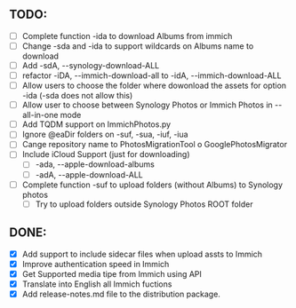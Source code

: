 ## TODO:

- [ ] Complete function -ida to download Albums from immich
- [ ] Change -sda and -ida to support wildcards on Albums name to download
- [ ] Add -sdA, --synology-download-ALL
- [ ] refactor -iDA, --immich-download-all to -idA, --immich-download-ALL
- [ ] Allow users to choose the folder where dowonload the assets for option -ida (-sda does not allow this)
- [ ] Allow user to choose between Synology Photos or Immich Photos in --all-in-one mode
- [ ] Add TQDM support on ImmichPhotos.py
- [ ] Ignore @eaDir folders on -suf, -sua, -iuf, -iua
- [ ] Cange repository name to PhotosMigrationTool o GooglePhotosMigrator
- [ ] Include iCloud Support (just for downloading)
    - [ ] -ada, --apple-download-albums
    - [ ] -adA, --apple-download-ALL
- [ ] Complete function -suf to upload folders (without Albums) to Synology photos
    - [ ] Try to upload folders outside Synology Photos ROOT folder

## DONE:
- [x] Add support to include sidecar files when upload assts to Immich
- [x] Improve authentication speed in Immich
- [x] Get Supported media tipe from Immich using API
- [x] Translate into English all Immich fuctions
- [x] Add release-notes.md file to the distribution package.

